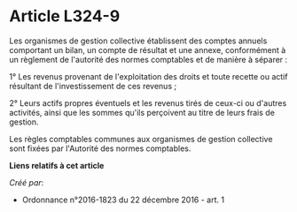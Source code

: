 # Article L324-9

Les organismes de gestion collective établissent des comptes annuels comportant un bilan, un compte de résultat et une
annexe, conformément à un règlement de l'autorité des normes comptables et de manière à séparer : 

1° Les revenus provenant de l'exploitation des droits et toute recette ou actif résultant de l'investissement de ces
revenus ; 

2° Leurs actifs propres éventuels et les revenus tirés de ceux-ci ou d'autres activités, ainsi que les sommes qu'ils
perçoivent au titre de leurs frais de gestion. 

Les règles comptables communes aux organismes de gestion collective sont fixées par l'Autorité des normes comptables.

**Liens relatifs à cet article**

_Créé par_:

  - Ordonnance n°2016-1823 du 22 décembre 2016 - art. 1
